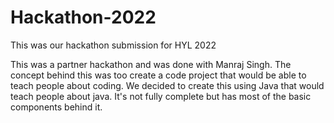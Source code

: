 # Hackathon-2022
This was our hackathon submission for HYL 2022


This was a partner hackathon and was done with Manraj Singh. The concept behind this was too create a code project that would be able to teach people about coding. We decided to create this using Java that would teach people about java. It's not fully complete but has most of the basic components behind it.
